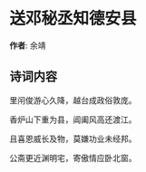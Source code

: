 # 送邓秘丞知德安县

**作者**: 余靖

## 诗词内容

里闬俊游心久降，越台成政俗敦庞。

香炉山下重为县，阊阖风高还渡江。

且喜恩威长及物，莫嫌功业未经邦。

公斋更近渊明宅，寄傲情应卧北窗。


